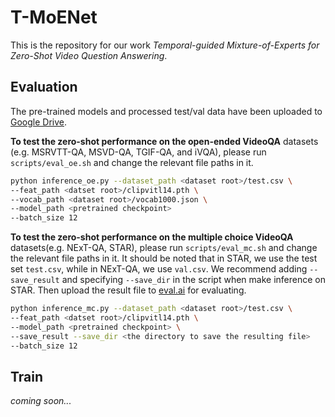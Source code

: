 # T-MoENet
This is the repository for our work _Temporal-guided Mixture-of-Experts for Zero-Shot Video Question Answering_.


## Evaluation

The pre-trained models and processed test/val data have been uploaded to [Google Drive](https://drive.google.com/drive/folders/1xCiR8t8RxO1ExMM5HI2skSHEzRZ2_cL7?usp=drive_link).

**To test the zero-shot performance on the open-ended VideoQA** datasets (e.g. MSRVTT-QA, MSVD-QA, TGIF-QA, and iVQA), please run `scripts/eval_oe.sh` and change the relevant file paths in it.
```bash
python inference_oe.py --dataset_path <dataset root>/test.csv \
--feat_path <datset root>/clipvitl14.pth \
--vocab_path <dataset root>/vocab1000.json \
--model_path <pretrained checkpoint>
--batch_size 12
```


**To test the zero-shot performance on the multiple choice VideoQA** datasets(e.g. NExT-QA, STAR), please run `scripts/eval_mc.sh` and change the relevant file paths in it. It should be noted that in STAR, we use the test set ```test.csv```, while in NExT-QA, we use ```val.csv```. We recommend adding ```--save_result``` and specifying ```--save_dir``` in the script when make inference on STAR. Then upload the result file to [eval.ai](https://eval.ai/web/challenges/challenge-page/1325/leaderboard/3328/Mean) for evaluating.

```bash
python inference_mc.py --dataset_path <dataset root>/test.csv \
--feat_path <datset root>/clipvitl14.pth \
--model_path <pretrained checkpoint> \
--save_result --save_dir <the directory to save the resulting file>
--batch_size 12
```

## Train

_coming soon..._
